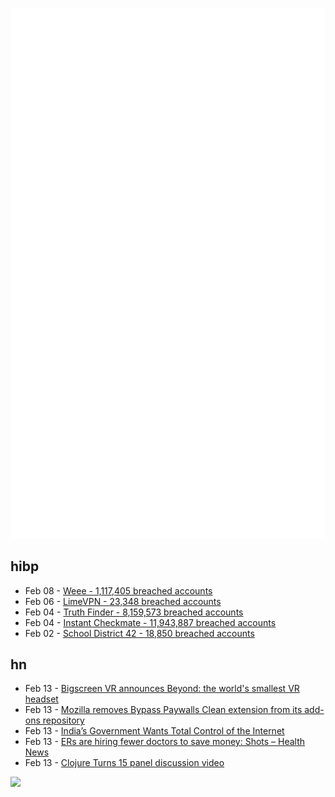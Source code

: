 ![Metrics](https://raw.githubusercontent.com/phixion/phixion/master/metrics.svg)

## hibp

<!--
for https://github.com/phixion/phixion/blob/main/.github/workflows/feeds.yml
-->
<!--START_SECTION:haveibeenpwnd-->
- Feb 08 - [Weee - 1,117,405 breached accounts](https://haveibeenpwned.com/PwnedWebsites#Weee)
- Feb 06 - [LimeVPN - 23,348 breached accounts](https://haveibeenpwned.com/PwnedWebsites#LimeVPN)
- Feb 04 - [Truth Finder - 8,159,573 breached accounts](https://haveibeenpwned.com/PwnedWebsites#TruthFinder)
- Feb 04 - [Instant Checkmate - 11,943,887 breached accounts](https://haveibeenpwned.com/PwnedWebsites#InstantCheckmate)
- Feb 02 - [School District 42 - 18,850 breached accounts](https://haveibeenpwned.com/PwnedWebsites#SchoolDistrict42)
<!--END_SECTION:haveibeenpwnd-->

## hn

<!--
for https://github.com/phixion/phixion/blob/main/.github/workflows/feeds.yml
-->
<!--START_SECTION:hn-->
- Feb 13 - [Bigscreen VR announces Beyond: the world&#x27;s smallest VR headset](https://twitter.com/BigscreenVR/status/1625152589624135698)
- Feb 13 - [Mozilla removes Bypass Paywalls Clean extension from its add-ons repository](https://www.ghacks.net/2023/02/13/mozilla-removes-bypass-paywalls-clean-extension-from-its-add-ons-repository/)
- Feb 13 - [India’s Government Wants Total Control of the Internet](https://www.wired.com/story/indias-government-wants-total-control-of-the-internet/)
- Feb 13 - [ERs are hiring fewer doctors to save money: Shots – Health News](https://www.npr.org/sections/health-shots/2023/02/11/1154962356/ers-hiring-fewer-doctors)
- Feb 13 - [Clojure Turns 15 panel discussion video](https://www.youtube.com/watch?v=exSRG-iL74Q)
<!--END_SECTION:hn-->

<!--
for https://yhype.me
-->
![](https://hit.yhype.me/github/profile?user_id=13013670)
